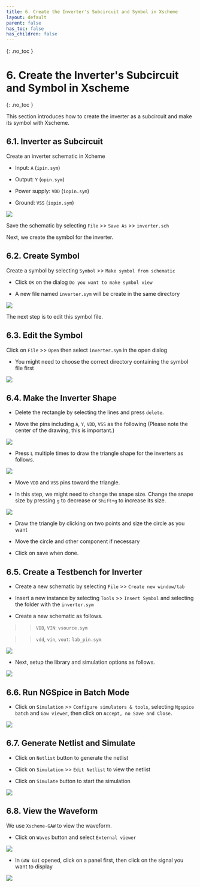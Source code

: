 ```yaml
---
title: 6. Create the Inverter's Subcircuit and Symbol in Xscheme
layout: default
parent: false
has_toc: false
has_children: false
---
```

{: .no_toc }
# 6. Create the Inverter's Subcircuit and Symbol in Xscheme

{: .no_toc }

<!-- <details open markdown="block">
  <summary>
    Table of contents
  </summary>
  {: .text-delta }
- TOC
{:toc}
</details> -->

This section introduces how to create the inverter as a subcircuit and make its symbol with Xscheme.

## 6.1. Inverter as Subcircuit

Create an inverter schematic in Xcheme

- Input: `A` (`ipin.sym`)

- Output: `Y` (`opin.sym`)

- Power supply: `VDD` (`iopin.sym`)

- Ground: `VSS` (`iopin.sym`)

![](images/6.1-inverter_schematic.png)

Save the schematic by selecting `File` >> `Save As` >> `inverter.sch`

Next, we create the symbol for the inverter.


## 6.2. Create Symbol

Create a symbol by selecting `Symbol` >> `Make symbol from schematic`

- Click `OK` on the dialog `Do you want to make symbol view`

- A new file named `inverter.sym` will be create in the same directory

![](images/6.2-create_symbol_view.png)

The next step is to edit this symbol file.

## 6.3. Edit the Symbol

Click on `File` >> `Open` then select `inverter.sym` in the open dialog

- You might need to choose the correct directory containing the symbol file first

![](images/6.3-edit_symbol.png)

## 6.4. Make the Inverter Shape

- Delete the rectangle by selecting the lines and press `delete`.

- Move the pins including `A`, `Y`, `VDD`, `VSS` as the following (Please note the center of the drawing, this is important.)

![](images/6.4-delete_shape.png)

- Press `L` multiple times to draw the triangle shape for the inverters as follows.

![](images/6.5-draw_shape.png)

- Move `VDD` and `VSS` pins toward the triangle.

- In this step, we might need to change the snape size. Change the snape size by pressing `g` to decrease or `Shift+g` to increase its size.

![](images/6.6-draw_circle.png)

- Draw the triangle by clicking on two points and size the circle as you want

- Move the circle and other component if necessary

- Click on save when done.

## 6.5. Create a Testbench for Inverter

- Create a new schematic by selecting `File` >> `Create new window/tab`

- Insert a new instance by selecting `Tools` >> `Insert Symbol` and selecting the folder with the `inverter.sym`

- Create a new schematic as follows.

>> `VDD`, `VIN`: `vsource.sym`

>> `vdd`, `vin`, `vout`: `lab_pin.sym`

![](images/6.7-insert_symbol.png)

- Next, setup the library and simulation options as follows.

![](images/6.8-setup_library_and_simulation.png)

## 6.6. Run NGSpice in Batch Mode

- Click on `Simulation` >> `Configure simulators & tools`, selecting `Ngspice batch` and `Gaw viewer`, then click on `Accept, no Save and Close`.

![](images/6.9-batch_mode.png)

## 6.7. Generate Netlist and Simulate

- Click on `Netlist` button to generate the netlist

- Click on `Simulation` >> `Edit Netlist` to view the netlist

- Click on `Simulate` button to start the simulation

![](images/6.10-generate_netlist_and_simulate.png)

## 6.8. View the Waveform

We use `Xscheme-GAW` to view the waveform.

- Click on `Waves` button and select `External viewer`

![](images/6.11-external_viewer.png)

- In `GAW GUI` opened, click on a panel first, then click on the signal you want to display

![](images/6.12-select_signal.png)
















